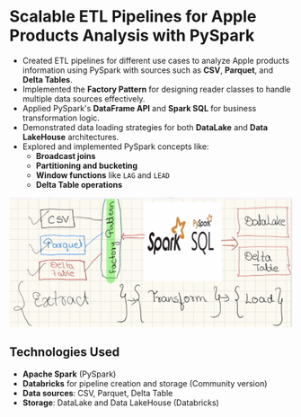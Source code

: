 # Scalable ETL Pipelines for Apple Products Analysis with PySpark

- Created ETL pipelines for different use cases to analyze Apple products information using PySpark with sources such as **CSV**, **Parquet**, and **Delta Tables**.
- Implemented the **Factory Pattern** for designing reader classes to handle multiple data sources effectively.
- Applied PySpark's **DataFrame API** and **Spark SQL** for business transformation logic.
- Demonstrated data loading strategies for both **DataLake** and **Data LakeHouse** architectures.
- Explored and implemented PySpark concepts like:
  - **Broadcast joins**
  - **Partitioning and bucketing**
  - **Window functions** like `LAG` and `LEAD`
  - **Delta Table operations**


![ETL architecture](./architecture.png)

## Technologies Used

- **Apache Spark** (PySpark)
- **Databricks** for pipeline creation and storage (Community version)
- **Data sources**: CSV, Parquet, Delta Table
- **Storage**: DataLake and Data LakeHouse (Databricks)
